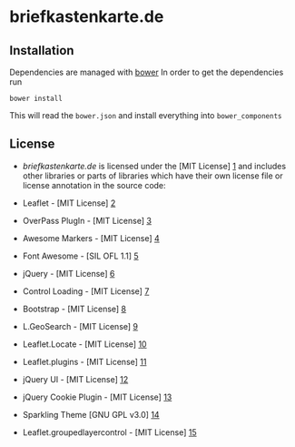 # briefkastenkarte.de

## Installation
Dependencies are managed with [bower](http://bower.io/#install-bower)
In order to get the dependencies run 
```
bower install
```
This will read the ```bower.json``` and install everything into ```bower_components```

## License
- *briefkastenkarte.de* is licensed under the [MIT License] [1] and includes other
libraries or parts of libraries which have their own license file or license
annotation in the source code:

 - Leaflet - [MIT License] [2]
 - OverPass PlugIn - [MIT License] [3]
 - Awesome Markers - [MIT License] [4]
 - Font Awesome - [SIL OFL 1.1] [5]
 - jQuery - [MIT License] [6]
 - Control Loading - [MIT License] [7]
 - Bootstrap - [MIT License] [8]
 - L.GeoSearch - [MIT License] [9]
 - Leaflet.Locate - [MIT License] [10]
 - Leaflet.plugins - [MIT License] [11]
 - jQuery UI - [MIT License] [12]
 - jQuery Cookie Plugin - [MIT License] [13]
 - Sparkling Theme [GNU GPL v3.0] [14]
 - Leaflet.groupedlayercontrol - [MIT License] [15]

  [1]: http://opensource.org/licenses/mit-license.html
  [2]: https://github.com/Leaflet/Leaflet/blob/master/LICENSE
  [3]: https://github.com/kartenkarsten/leaflet-layer-overpass/blob/master/LICENSE
  [4]: https://github.com/lvoogdt/Leaflet.awesome-markers/blob/2.0/develop/LICENSE
  [5]: http://fortawesome.github.io/Font-Awesome/license
  [6]: https://jquery.org/license/
  [7]: https://github.com/ebrelsford/Leaflet.loading/blob/master/LICENSE
  [8]: http://getbootstrap.com/getting-started/#license-faqs
  [9]: https://github.com/smeijer/L.GeoSearch/blob/master/LICENSE
  [10]: https://github.com/domoritz/leaflet-locatecontrol/blob/gh-pages/LICENSE
  [11]: https://github.com/shramov/leaflet-plugins/blob/master/LICENSE
  [12]: https://jquery.org/license/
  [13]: https://github.com/carhartl/jquery-cookie/blob/master/MIT-LICENSE.txt
  [14]: https://github.com/puikinsh/Sparkling/blob/master/readme.txt
  [15]: https://github.com/ismyrnow/Leaflet.groupedlayercontrol/blob/gh-pages/MIT-LICENSE.txt
